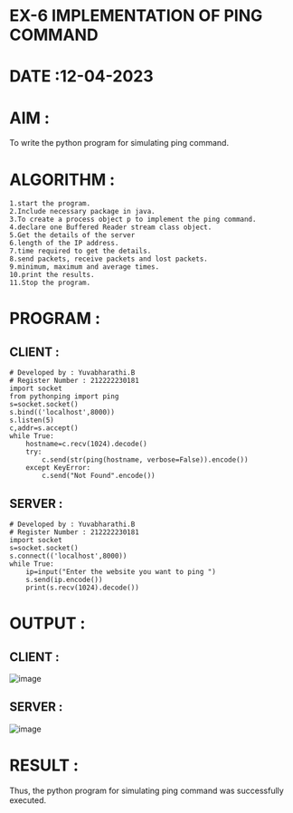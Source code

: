 # EX-6 IMPLEMENTATION OF PING COMMAND
# DATE :12-04-2023

# AIM :
To write the python program for simulating ping command.

# ALGORITHM :
```
1.start the program.
2.Include necessary package in java.
3.To create a process object p to implement the ping command.
4.declare one Buffered Reader stream class object.
5.Get the details of the server
6.length of the IP address.
7.time required to get the details.
8.send packets, receive packets and lost packets.
9.minimum, maximum and average times.
10.print the results.
11.Stop the program.
```
# PROGRAM :
## CLIENT :
```
# Developed by : Yuvabharathi.B
# Register Number : 212222230181
import socket
from pythonping import ping
s=socket.socket()
s.bind(('localhost',8000))
s.listen(5)
c,addr=s.accept()
while True:
    hostname=c.recv(1024).decode()
    try:
        c.send(str(ping(hostname, verbose=False)).encode())
    except KeyError:
        c.send("Not Found".encode())
  ```
## SERVER :
```
# Developed by : Yuvabharathi.B
# Register Number : 212222230181
import socket
s=socket.socket()
s.connect(('localhost',8000))
while True:
    ip=input("Enter the website you want to ping ")
    s.send(ip.encode())
    print(s.recv(1024).decode())
 ```
# OUTPUT :
## CLIENT :
![image](https://github.com/yuvabharathib/EX-6/assets/113497404/f680ecd4-7938-4886-afd8-ac0cd5cc6037)


## SERVER :
![image](https://github.com/yuvabharathib/EX-6/assets/113497404/ca57ebdf-5a4f-4d59-83ce-d111b4ffdbbc)


# RESULT :
Thus, the python program for simulating ping command was successfully executed.
